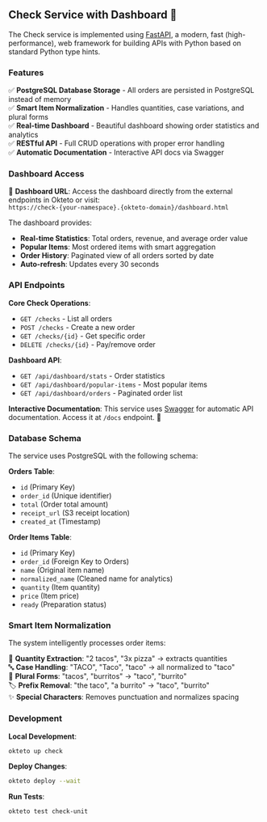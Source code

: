 ## Check Service with Dashboard 🌯

The Check service is implemented using [FastAPI](https://fastapi.tiangolo.com/), a modern, fast (high-performance), web framework for building APIs with Python based on standard Python type hints.

### Features

✅ **PostgreSQL Database Storage** - All orders are persisted in PostgreSQL instead of memory  
✅ **Smart Item Normalization** - Handles quantities, case variations, and plural forms  
✅ **Real-time Dashboard** - Beautiful dashboard showing order statistics and analytics  
✅ **RESTful API** - Full CRUD operations with proper error handling  
✅ **Automatic Documentation** - Interactive API docs via Swagger  

### Dashboard Access

🎯 **Dashboard URL**: Access the dashboard directly from the external endpoints in Okteto or visit:  
`https://check-{your-namespace}.{okteto-domain}/dashboard.html`

The dashboard provides:
- **Real-time Statistics**: Total orders, revenue, and average order value
- **Popular Items**: Most ordered items with smart aggregation
- **Order History**: Paginated view of all orders sorted by date
- **Auto-refresh**: Updates every 30 seconds

### API Endpoints

**Core Check Operations**:
- `GET /checks` - List all orders
- `POST /checks` - Create a new order
- `GET /checks/{id}` - Get specific order
- `DELETE /checks/{id}` - Pay/remove order

**Dashboard API**:
- `GET /api/dashboard/stats` - Order statistics
- `GET /api/dashboard/popular-items` - Most popular items
- `GET /api/dashboard/orders` - Paginated order list

**Interactive Documentation**: 
This service uses [Swagger](https://github.com/swagger-api/swagger-ui) for automatic API documentation. Access it at `/docs` endpoint. 🚀

### Database Schema

The service uses PostgreSQL with the following schema:

**Orders Table**:
- `id` (Primary Key)
- `order_id` (Unique identifier)
- `total` (Order total amount)
- `receipt_url` (S3 receipt location)
- `created_at` (Timestamp)

**Order Items Table**:
- `id` (Primary Key)
- `order_id` (Foreign Key to Orders)
- `name` (Original item name)
- `normalized_name` (Cleaned name for analytics)
- `quantity` (Item quantity)
- `price` (Item price)
- `ready` (Preparation status)

### Smart Item Normalization

The system intelligently processes order items:

🔢 **Quantity Extraction**: "2 tacos", "3x pizza" → extracts quantities  
🔤 **Case Handling**: "TACO", "Taco", "taco" → all normalized to "taco"  
📝 **Plural Forms**: "tacos", "burritos" → "taco", "burrito"  
🏷️ **Prefix Removal**: "the taco", "a burrito" → "taco", "burrito"  
✨ **Special Characters**: Removes punctuation and normalizes spacing  

### Development

**Local Development**:
```bash
okteto up check
```

**Deploy Changes**:
```bash
okteto deploy --wait
```

**Run Tests**:
```bash
okteto test check-unit
```